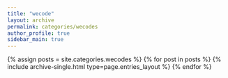 ```yaml
---
title: "wecode"
layout: archive
permalink: categories/wecodes
author_profile: true
sidebar_main: true
---
```


{% assign posts = site.categories.wecodes %}
{% for post in posts %} {% include archive-single.html type=page.entries_layout %} {% endfor %}
